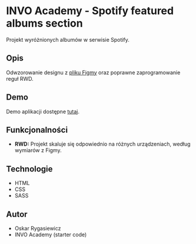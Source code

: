# INVO Academy - Spotify featured albums section

Projekt wyróżnionych albumów w serwisie Spotify.

## Opis

Odwzorowanie designu z [pliku Figmy](https://www.figma.com/file/9qvdrRxMnpQto355K3EOb7/Design?type=design&node-id=0%3A1&mode=design&t=9qBMLcEGhnA5vptO-1) oraz poprawne zaprogramowanie reguł RWD.

## Demo

Demo aplikacji dostępne [tutaj](https://clinquant-mermaid-df76ef.netlify.app/).

## Funkcjonalności

- **RWD:** Projekt skaluje się odpowiednio na różnych urządzeniach, według wymiarów z Figmy.

## Technologie

- HTML
- CSS
- SASS

## Autor

- Oskar Rygasiewicz
- INVO Academy (starter code)




